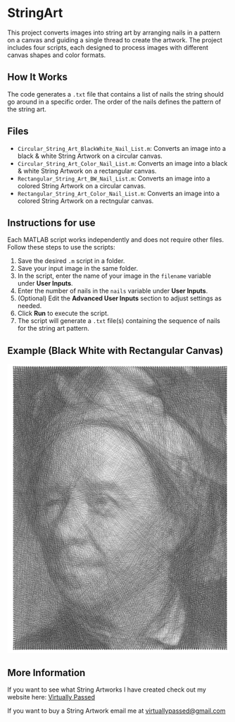 # StringArt

This project converts images into string art by arranging nails in a pattern on a canvas and guiding a single thread to create the artwork. The project includes four scripts, each designed to process images with different canvas shapes and color formats.

## How It Works

The code generates a `.txt` file that contains a list of nails the string should go around in a specific order. The order of the nails defines the pattern of the string art.

## Files

- `Circular_String_Art_BlackWhite_Nail_List.m`: Converts an image into a black & white String Artwork on a circular canvas.
- `Circular_String_Art_Color_Nail_List.m`: Converts an image into a black & white String Artwork on a rectangular canvas.
- `Rectangular_String_Art_BW_Nail_List.m`: Converts an image into a colored String Artwork on a circular canvas.
- `Rectangular_String_Art_Color_Nail_List.m`: Converts an image into a colored String Artwork on a rectngular canvas.

## Instructions for use

Each MATLAB script works independently and does not require other files. Follow these steps to use the scripts:

1. Save the desired `.m` script in a folder.
2. Save your input image in the same folder.
3. In the script, enter the name of your image in the `filename` variable under **User Inputs**.
4. Enter the number of nails in the `nails` variable under **User Inputs**.
5. (Optional) Edit the **Advanced User Inputs** section to adjust settings as needed.
6. Click **Run** to execute the script.
7. The script will generate a `.txt` file(s) containing the sequence of nails for the string art pattern.

## Example (Black White with Rectangular Canvas)

![Example 1](images/Euler_BW_String_Art.PNG)

## More Information

If you want to see what String Artworks I have created check out my website here: [Virtually Passed](https://sites.google.com/view/virtuallypassed/home?authuser=0)

If you want to buy a String Artwork email me at virtuallypassed@gmail.com

